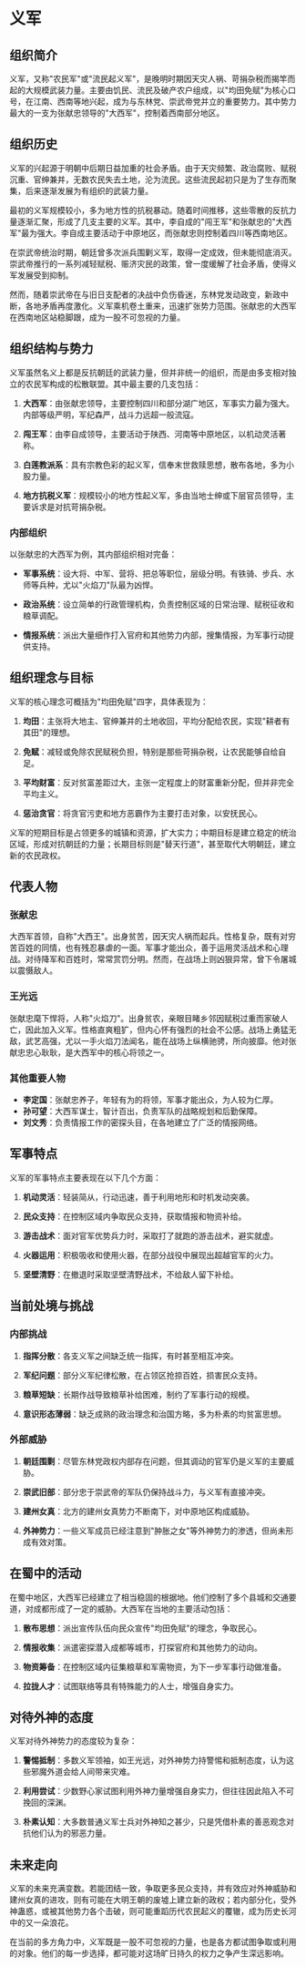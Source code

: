 # 义军

## 组织简介
义军，又称"农民军"或"流民起义军"，是晚明时期因天灾人祸、苛捐杂税而揭竿而起的大规模武装力量。主要由饥民、流民及破产农户组成，以"均田免赋"为核心口号，在江南、西南等地兴起，成为与东林党、崇武帝党并立的重要势力。其中势力最大的一支为张献忠领导的"大西军"，控制着西南部分地区。

## 组织历史
义军的兴起源于明朝中后期日益加重的社会矛盾。由于天灾频繁、政治腐败、赋税沉重、官绅兼并，无数农民失去土地，沦为流民。这些流民起初只是为了生存而聚集，后来逐渐发展为有组织的武装力量。

最初的义军规模较小，多为地方性的抗税暴动。随着时间推移，这些零散的反抗力量逐渐汇聚，形成了几支主要的义军。其中，李自成的"闯王军"和张献忠的"大西军"最为强大。李自成主要活动于中原地区，而张献忠则控制着四川等西南地区。

在崇武帝统治时期，朝廷曾多次派兵围剿义军，取得一定成效，但未能彻底消灭。崇武帝推行的一系列减轻赋税、赈济灾民的政策，曾一度缓解了社会矛盾，使得义军发展受到抑制。

然而，随着崇武帝在与旧日支配者的决战中负伤昏迷，东林党发动政变，新政中断，各地矛盾再度激化。义军乘机卷土重来，迅速扩张势力范围。张献忠的大西军在西南地区站稳脚跟，成为一股不可忽视的力量。

## 组织结构与势力
义军虽然名义上都是反抗朝廷的武装力量，但并非统一的组织，而是由多支相对独立的农民军构成的松散联盟。其中最主要的几支包括：

1. **大西军**：由张献忠领导，主要控制四川和部分湖广地区，军事实力最为强大。内部等级严明，军纪森严，战斗力远超一般流寇。
   
2. **闯王军**：由李自成领导，主要活动于陕西、河南等中原地区，以机动灵活著称。

3. **白莲教派系**：具有宗教色彩的起义军，信奉末世救赎思想，散布各地，多为小股力量。

4. **地方抗税义军**：规模较小的地方性起义军，多由当地士绅或下层官员领导，主要诉求是对抗苛捐杂税。

### 内部组织
以张献忠的大西军为例，其内部组织相对完备：

- **军事系统**：设大将、中军、营将、把总等职位，层级分明。有铁骑、步兵、水师等兵种，尤以"火焰刀"队最为凶悍。
  
- **政治系统**：设立简单的行政管理机构，负责控制区域的日常治理、赋税征收和粮草调配。

- **情报系统**：派出大量细作打入官府和其他势力内部，搜集情报，为军事行动提供支持。

## 组织理念与目标
义军的核心理念可概括为"均田免赋"四字，具体表现为：

1. **均田**：主张将大地主、官绅兼并的土地收回，平均分配给农民，实现"耕者有其田"的理想。

2. **免赋**：减轻或免除农民赋税负担，特别是那些苛捐杂税，让农民能够自给自足。

3. **平均财富**：反对贫富差距过大，主张一定程度上的财富重新分配，但并非完全平均主义。

4. **惩治贪官**：将贪官污吏和地方恶霸作为主要打击对象，以安抚民心。

义军的短期目标是占领更多的城镇和资源，扩大实力；中期目标是建立稳定的统治区域，形成对抗朝廷的力量；长期目标则是"替天行道"，甚至取代大明朝廷，建立新的农民政权。

## 代表人物
### 张献忠
大西军首领，自称"大西王"。出身贫苦，因天灾人祸而起兵。性格复杂，既有对穷苦百姓的同情，也有残忍暴虐的一面。军事才能出众，善于运用灵活战术和心理战。对待降军和百姓时，常常赏罚分明。然而，在战场上则凶狠异常，曾下令屠城以震慑敌人。

### 王光远
张献忠麾下悍将，人称"火焰刀"。出身贫农，亲眼目睹乡邻因赋税过重而家破人亡，因此加入义军。性格直爽粗犷，但内心怀有强烈的社会不公感。战场上勇猛无敌，武艺高强，尤以一手火焰刀法闻名，能在战场上纵横驰骋，所向披靡。他对张献忠忠心耿耿，是大西军中的核心将领之一。

### 其他重要人物
- **李定国**：张献忠养子，年轻有为的将领，军事才能出众，为人较为仁厚。
- **孙可望**：大西军谋士，智计百出，负责军队的战略规划和后勤保障。
- **刘文秀**：负责情报工作的密探头目，在各地建立了广泛的情报网络。

## 军事特点
义军的军事特点主要表现在以下几个方面：

1. **机动灵活**：轻装简从，行动迅速，善于利用地形和时机发动突袭。
   
2. **民众支持**：在控制区域内争取民众支持，获取情报和物资补给。
   
3. **游击战术**：面对官军优势兵力时，采取打了就跑的游击战术，避实就虚。
   
4. **火器运用**：积极吸收和使用火器，在部分战役中展现出超越官军的火力。
   
5. **坚壁清野**：在撤退时采取坚壁清野战术，不给敌人留下补给。

## 当前处境与挑战
### 内部挑战
1. **指挥分散**：各支义军之间缺乏统一指挥，有时甚至相互冲突。
   
2. **军纪问题**：部分义军纪律松散，在占领区抢掠百姓，损害民众支持。
   
3. **粮草短缺**：长期作战导致粮草补给困难，制约了军事行动的规模。
   
4. **意识形态薄弱**：缺乏成熟的政治理念和治国方略，多为朴素的均贫富思想。

### 外部威胁
1. **朝廷围剿**：尽管东林党政权内部存在问题，但其调动的官军仍是义军的主要威胁。
   
2. **崇武旧部**：部分忠于崇武帝的军队仍保持战斗力，与义军有直接冲突。
   
3. **建州女真**：北方的建州女真势力不断南下，对中原地区构成威胁。
   
4. **外神势力**：一些义军成员已经注意到"肿胀之女"等外神势力的渗透，但尚未形成有效对策。

## 在蜀中的活动
在蜀中地区，大西军已经建立了相当稳固的根据地。他们控制了多个县城和交通要道，对成都形成了一定的威胁。大西军在当地的主要活动包括：

1. **散布思想**：派出宣传队伍向民众宣传"均田免赋"的理念，争取民心。
   
2. **情报收集**：派遣密探潜入成都等城市，打探官府和其他势力的动向。
   
3. **物资筹备**：在控制区域内征集粮草和军需物资，为下一步军事行动做准备。
   
4. **拉拢人才**：试图联络<user>等具有特殊能力的人士，增强自身实力。

## 对待外神的态度
义军对待外神势力的态度较为复杂：

1. **警惕抵制**：多数义军领袖，如王光远，对外神势力持警惕和抵制态度，认为这些邪魔外道会给人间带来灾难。
   
2. **利用尝试**：少数野心家试图利用外神力量增强自身实力，但往往因此陷入不可挽回的深渊。
   
3. **朴素认知**：大多数普通义军士兵对外神知之甚少，只是凭借朴素的善恶观念对抗他们认为的邪恶力量。

## 未来走向
义军的未来充满变数。若能团结一致，争取更多民众支持，并有效应对外神威胁和建州女真的进攻，则有可能在大明王朝的废墟上建立新的政权；若内部分化，受外神蛊惑，或被其他势力各个击破，则可能重蹈历代农民起义的覆辙，成为历史长河中的又一朵浪花。

在当前的多方角力中，义军既是一股不可忽视的力量，也是各方都试图争取或利用的对象。他们的每一步选择，都可能对这场旷日持久的权力之争产生深远影响。 